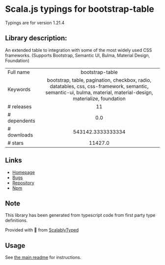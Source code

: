 
# Scala.js typings for bootstrap-table

Typings are for version 1.21.4

## Library description:
An extended table to integration with some of the most widely used CSS frameworks. (Supports Bootstrap, Semantic UI, Bulma, Material Design, Foundation)

|                    |                 |
| ------------------ | :-------------: |
| Full name          | bootstrap-table |
| Keywords           | bootstrap, table, pagination, checkbox, radio, datatables, css, css-framework, semantic, semantic-ui, bulma, material, material-design, materialize, foundation |
| # releases         | 11 |
| # dependents       | 0.0 |
| # downloads        | 543142.3333333334 |
| # stars            | 11427.0 |

## Links
- [Homepage](https://bootstrap-table.com)
- [Bugs](https://github.com/wenzhixin/bootstrap-table/issues)
- [Repository](https://github.com/wenzhixin/bootstrap-table)
- [Npm](https://www.npmjs.com/package/bootstrap-table)
    


## Note
This library has been generated from typescript code from first party type definitions.

Provided with :purple_heart: from [ScalablyTyped](https://github.com/oyvindberg/ScalablyTyped)

## Usage
See [the main readme](../../readme.md) for instructions.


